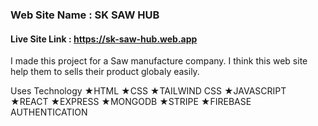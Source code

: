 ### Web Site Name : SK SAW HUB
#### Live Site Link : https://sk-saw-hub.web.app

I made this project for a Saw manufacture company. I think this web site help them to sells their product globaly easily.

Uses Technology
★HTML
★CSS
★TAILWIND CSS
★JAVASCRIPT
★REACT
★EXPRESS
★MONGODB
★STRIPE
★FIREBASE AUTHENTICATION


